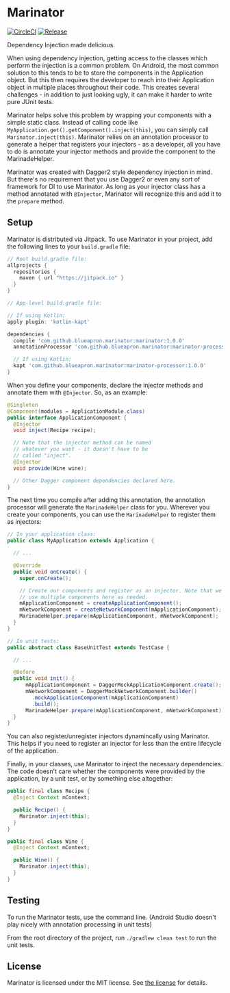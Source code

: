 Marinator
============

[![CircleCI](https://circleci.com/gh/blueapron/marinator/tree/master.svg?style=shield&circle-token=3abd00c5089a936b41f8fc49bd5fffe0694ee8c6)](https://circleci.com/gh/blueapron/marinator/tree/master)
[![Release](https://jitpack.io/v/blueapron/marinator.svg)](https://jitpack.io/#blueapron/marinator)

Dependency Injection made delicious.

When using dependency injection, getting access to the classes which perform the injection is a common problem. On Android, the most common solution to this tends to be to store the components in the Application object. But this then requires the developer to reach into their Application object in multiple places throughout their code. This creates several challenges - in addition to just looking ugly, it can make it harder to write pure JUnit tests.

Marinator helps solve this problem by wrapping your components with a simple static class. Instead of calling code like `MyApplication.get().getComponent().inject(this)`, you can simply call `Marinator.inject(this)`. Marinator relies on an annotation processor to generate a helper that registers your injectors - as a developer, all you have to do is annotate your injector methods and provide the component to the MarinadeHelper.

Marinator was created with Dagger2 style dependency injection in mind. But there's no requirement that you use Dagger2 or even any sort of framework for DI to use Marinator. As long as your injector class has a method annotated with `@Injector`, Marinator will recognize this and add it to the `prepare` method.

Setup
------

Marinator is distributed via Jitpack. To use Marinator in your project, add the following lines to your `build.gradle` file:

```groovy
// Root build.gradle file:
allprojects {
  repositories {
    maven { url "https://jitpack.io" }
  }
}

// App-level build.gradle file:

// If using Kotlin:
apply plugin: 'kotlin-kapt'

dependencies {
  compile 'com.github.blueapron.marinator:marinator:1.0.0'
  annotationProcessor 'com.github.blueapron.marinator:marinator-processor:1.0.0'

  // If using Kotlin:
  kapt 'com.github.blueapron.marinator:marinator-processor:1.0.0'
}
```

When you define your components, declare the injector methods and annotate them with `@Injector`. So, as an example:

```java
@Singleton
@Component(modules = ApplicationModule.class)
public interface ApplicationComponent {
  @Injector
  void inject(Recipe recipe);

  // Note that the injector method can be named
  // whatever you want - it doesn't have to be
  // called "inject".
  @Injector
  void provide(Wine wine);

  // Other Dagger component dependencies declared here.
}
```

The next time you compile after adding this annotation, the annotation processor will generate the `MarinadeHelper` class for you. Wherever you create your components, you can use the `MarinadeHelper` to register them as injectors:

```java
// In your application class:
public class MyApplication extends Application {

  // ...

  @Override
  public void onCreate() {
    super.onCreate();

    // Create our components and register as an injector. Note that we can
    // use multiple components here as needed.
    mApplicationComponent = createApplicationComponent();
    mNetworkComponent = createNetworkComponent(mApplicationComponent);
    MarinadeHelper.prepare(mApplicationComponent, mNetworkComponent);
  }
}

// In unit tests:
public abstract class BaseUnitTest extends TestCase {

  // ...

  @Before
  public void init() {
      mApplicationComponent = DaggerMockApplicationComponent.create();
      mNetworkComponent = DaggerMockNetworkComponent.builder()
        .mockApplicationComponent(mApplicationComponent)
        .build();
      MarinadeHelper.prepare(mApplicationComponent, mNetworkComponent);
  }
}
```

You can also register/unregister injectors dynamincally using Marinator. This helps if you need to register an injector for less than the entire lifecycle of the application.

Finally, in your classes, use Marinator to inject the necessary dependencies. The code doesn't care whether the components were provided by the application, by a unit test, or by something else altogether:

```java
public final class Recipe {
  @Inject Context mContext;

  public Recipe() {
    Marinator.inject(this);
  }
}

public final class Wine {
  @Inject Context mContext;

  public Wine() {
    Marinator.inject(this);
  }
}
```

Testing
------

To run the Marinator tests, use the command line. (Android Studio doesn't play nicely with annotation processing in unit tests)

From the root directory of the project, run `./gradlew clean test` to run the unit tests.

License
-------

Marinator is licensed under the MIT license. See [the license](LICENSE) for details.
